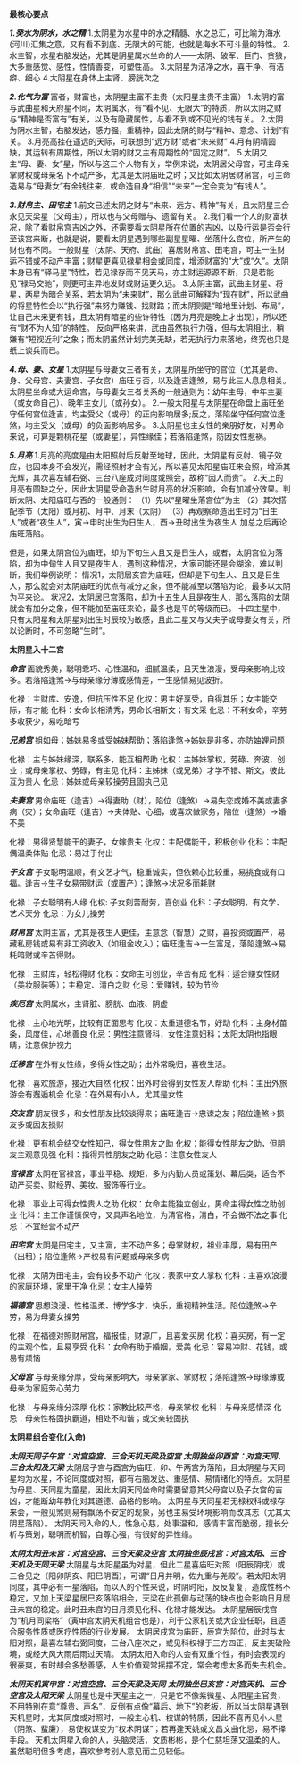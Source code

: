<!-- ![xx星](./xx星.png) -->

**最核心要点**

***1.癸水为阴水，水之精***
1.太阴星为水星中的水之精髓、水之总汇，可比喻为海水(河川)汇集之意，又有看不到底、无限大的可能，也就是海水不可斗量的特性。
2.水主智，水星右脑发达，尤其是阴星属水坐命的人——太阴、破军、巨门、贪狼，大多重感觉、感性，性情善变，可塑性高。
3.太阴星为洁净之水，喜干净、有洁癖、细心
4.太阴星在身体上主肾、膀胱次之

***2.化气为富***
富者，财富也，太阴星主富不主贵（太阳星主贵不主富）
1.太阴的富与武曲星和天府星不同，太阴属水，有“看不见、无限大”的特质，所以太阴之财与“精神是否富有”有关，以及有隐藏属性，与看不到或不见光的钱有关。
2.太阴为阴水主智，右脑发达，感力强，重精神，因此太阴的财与“精神、意念、计划”有关。
3.月亮高挂在遥远的天际，可联想到“远方财”或者“未来财”
4.月有阴晴圆缺，其运转有周期性，所以太阴的财又主有周期性的“固定之财”。
5.太阴又主“母、妻、女”星，所以与这三个人物有关，举例来说，太阴居父母宫，可主母亲掌财权或母亲名下不动产多，尤其是太阴庙旺之时；又比如太阴居财帛宫，可主命造易与“母妻女”有金钱往来，或命造自身“相信”“未来”一定会变为“有钱人”。

***3.财帛主、田宅主***
1.前文已述太阴之财与“未来、远方、精神”有关，且太阴星三合永见天梁星（父母主），所以也与父母赠与、遗留有关。
2.我们看一个人的财富状况，除了看财帛宫吉凶之外，还需要看太阴星所在位置的吉凶，以及行运是否会行至该宫来断，也就是说，要看太阴星遇到哪些副星星曜、坐落什么宫位，所产生的财也有不同。
一般财星（太阴、天府、武曲）喜居财帛宫、田宅宫，可主一生财运不错或不动产丰富；财星更喜见禄星相会或同度，增添财富的“大”或“久”。太阴本身已有“驿马星”特性，若见禄存而不见天马，亦主财运源源不断，只是若能见“禄马交驰”，则更可主异地发财或财运更久远。
3.太阴主富，武曲主财星、将星，两星为暗合关系，若太阴为“未来财”，那么武曲可解释为“现在财”，所以武曲的将星特性会以“执行强”来努力赚钱、找财路；而太阴则是“暗地里计划、布局”，让自己未来更有钱，且太阴有暗星的些许特性（因为月亮是晚上才出现），所以还有“财不为人知”的特性。
反向严格来讲，武曲虽然执行力强，但与太阴相比，稍嫌有“短视近利”之象；而太阴虽然计划完美无缺，若无执行力来落地，终究也只是纸上谈兵而已。

***4.母、妻、女星***
1.太阴星与母妻女三者有关，太阴星所坐守的宫位（尤其是命、身、父母宫、夫妻宫、子女宫）庙旺与否，以及逢吉逢煞，易与此三人息息相关。太阴星坐命或大运命宫，与母妻女三者关系的一般通则为：幼年主母，中年主妻（或女命自己）、晚年主女儿（或孙女）。
2.一般太阳星与太阴星在命盘上庙旺坐守任何宫位逢吉，均主受父（或母）的正向影响居多;反之，落陷坐守任何宫位逢煞，均主受父（或母）的负面影响居多。
3.太阴星也主女性的亲朋好友，对男命来说，可算是颗桃花星（或妻星），异性缘佳；若落陷逢煞，防因女性惹祸。

***5.月亮***
1.月亮的亮度是由太阳照射后反射至地球，因此，太阴星有反射、镜子效应，也因本身不会发光，需经照射才会有光，所以喜见太阳星庙旺来会照，增添其光辉，其次喜左辅右弼、三台八座成对同度或照会，故称“因人而贵”。
2.天上的月亮有圆缺之分，因此太阴星受命造出生时月亮的状况影响，会有加减分效果。判断太阴、太阳庙旺与否的一般通则：
    （1）先以“星曜坐落宫位”为主
    （2）其次搭配季节（太阳）或月初、月中、月末（太阴）
    （3）再观察命造出生时为“日生人”或者“夜生人”，寅→申时出生为日生人，酉→丑时出生为夜生人
    加总之后再论庙旺落陷。

但是，如果太阴宫位为庙旺，却为下旬生人且又是日生人，或者，太阴宫位为落陷，却为中旬生人且又是夜生人，遇到这种情况，大家可能还是会糊涂，难以判断，我们举例说明：
    情况1，太阴居亥宫为庙旺，但却是下旬生人、且又是日生人，那么就会对太阴庙旺的优点有减分之象，但不能减至以落陷为论，最多以太阴为平来论。
    状况2，太阴居巳宫落陷，却为十五生人且是夜生人，那么落陷的太阴就会有加分之象，但不能加至庙旺来论，最多也是平的等级而已。
    十四主星中，只有太阳星和太阴星对出生时辰较为敏感，且此二星又与父夫子或母妻女有关，所以论断时，不可忽略“生时”。

**太阴星入十二宫**

***命宫***
面貌秀美，聪明乖巧、心性温和，细腻温柔，且天生浪漫，受母亲影响比较多。若落陷逢煞→与母亲缘分薄或感情差，一生感情易见波折。

化禄：主财库、安逸，但抗压性不足
化权：男主好享受，自得其乐；女主能交际，有才能
化科：女命长相清秀，男命长相斯文；有文采
化忌：不利女命，辛劳多收获少，易吃暗亏

***兄弟宫***
姐如母；姊妹易多或受姊妹帮助；落陷逢煞→姊妹是非多，亦防妯娌问题

化禄：主与姊妹缘深，联系多，能互相帮助
化权：主姊妹掌权，劳碌、奔波、创业；或母亲掌权、劳碌，有主见
化科：主姊妹（或兄弟）才学不错、斯文，彼此互为贵人
化忌：姊妹或母亲较操劳且固执己见

***夫妻宫***
男命庙旺（逢吉）→得妻助（财），陷位（逢煞）→易失恋或婚不美或妻多病（灾）；女命庙旺（逢吉）→夫体贴、心细，或喜欢做家务，陷位（逢煞）→婚不美

化禄：男得贤慧能干的妻子，女嫁贵夫
化权：主配偶能干，积极创业
化科：主配偶温柔体贴
化忌：易过于付出

***子女宫***
子女聪明温顺，有文艺才气，稳重诚实，但依赖心比较重，易挑食或有口福。逢吉→生子女易带财运（或置产）；逢煞→状况多而耗财

化禄：子女聪明有人缘
化权: 子女刻苦耐劳，喜创业
化科：子女聪明，有文学、艺术天分
化忌：为女儿操劳

***财帛宫***
太阴主富，尤其是夜生人更佳，主意念（智慧）之财，喜投资或置产，易藏私房钱或易有非工资收入（如租金收入）；庙旺逢吉→一生富足，落陷逢煞→易耗暗财或辛苦得财。

化禄：主财库，轻松得财
化权：女命主可创业，辛苦有成
化科：适合赚女性财（美妆服装等）；主稳定、清白之财
化忌：爱赚钱，较为节俭

***疾厄宫***
太阴属水，主肾脏、膀胱、血液、阴虚

化禄：主心地光明，比较有正面思考
化权：太重道德名节，好动
化科：主身材苗条，风度佳，心地善良
化忌：男性注意肾科，女性注意妇科；太阳太阴也指眼睛，注意保护视力

***迁移宫***
在外有女性缘，多得女性之助；出外常晚归，喜夜生活。

化禄：喜欢旅游，接近大自然
化权：出外时会得到女性友人帮助
化科：主出外旅游会有邂逅机会
化忌：在外易有小人，尤其是女性

***交友宫***
朋友很多，和女性朋友比较谈得来；庙旺逢吉→忠谏之友；陷位逢煞→损友多或因友损财

化禄：更有机会结交女性知己，得女性朋友之助
化权：能得女性朋友之助，但朋友主观意见强
化科：指得异性朋友之助
化忌：注意女性友人

***官禄宫***
太阴在官禄宫，事业平稳、规矩，多为内勤人员或策划、幕后类，适合不动产买卖、财经界、美妆、服饰等行业。

化禄：事业上可得女性贵人之助
化权：女命主能独立创业，男命主得女性之助创业
化科：主工作谨慎保守，又具声名地位，为清官格，清白，不会做不法之事
化忌：不宜经营不动产

***田宅宫***
太阴是田宅主，又主富，主不动产多；母掌财权，祖业丰厚，易有田产（出租）；陷位逢煞→产权易有问题或母亲多病

化禄：太阴为田宅主，会有较多不动产
化权：表家中女人掌权
化科：主喜欢浪漫的家庭环境，家里干净
化忌：女主人操劳

***福德宫***
思想浪漫、性格温柔、博学多才，快乐，重视精神生活。陷位逢煞→辛劳，易为母妻女操劳

化禄：在福德对照财帛宫，福报佳，财源广，且喜爱买房
化权：喜买房，有一定的主观个性，且易享受
化科：女命有助于婚姻，爱美
化忌：容易冲财、花钱，或易有烦恼

***父母宫***
与母亲缘分厚，受母亲影响大，母亲掌家、掌财权；落陷逢煞→母缘薄或母亲为家庭劳心劳力

化禄：与母亲缘分深厚
化权：家教比较严格，母亲掌权
化科：与母亲感情深
化忌：母亲性格固执霸道，相处不和谐；或父亲较固执

**太阴星组合变化(入命)**

***太阴天同子午宫：对宫空宫、三合天机天梁及空宫***
***太阴独坐卯酉宫：对宫天同、三合太阳及天梁***
太阴居子宫与酉宫为庙旺，卯、午两宫为落陷，且太阴星与天同星均为水星，不论同度或对照，都有右脑发达、重感情、易情绪化的特点。太阴星为母星、天同星为童星，因此太阴天同坐命时需要留意其父母宫以及子女宫的吉凶，才能断幼年教化对其道德、品格的影响。
太阴星与天同星若无禄权科或禄存来会，一般见煞则易有飘荡不安定的现象，另也主易受环境影响而改其志（尤其太阴星落陷）。
太阴天同入命的人，性急心慈，处事温和，感情丰富而脆弱，擅长分析与策划，聪明而机智，自尊心强，有很好的异性缘。

***太阴太阳丑未宫：对宫空宫、三合天梁及空宫***
***太阴独坐辰戌宫：对宫太阳、三合天机及天同天梁***
太阴星与太阳星虽为对星，但此二星喜庙旺对照（阳辰阴戌）或三合见之（阳卯阴亥、阳巳阴酉），可谓“日月并明，佐九重与尧殿”。若太阳太阴同度，其中必有一星落陷，而以人的个性来说，时阴时阳，反反复复，造成性格不稳定，又加上天梁星居巳亥落陷相会，天梁在此孤僻与动荡的缺点也会影响日月居丑未宫的稳定。此时丑未宫的日月须见化科、化禄才能发达。
太阴星居辰戌宫为“机月同梁格”（寅申宫太阴天机组合也是），利于公家机关或大企业任职，且适合服务性质或医疗性质的行业发展。
太阴居戌宫为庙旺，辰宫为陷位，此时与太阳对照，最喜左辅右弼同度，三台八座次之，或见科权禄于三方四正，反主突破险境，或经大风大雨后雨过天晴。
太阴太阳入命的人会有双重个性，有时会表现的很豪爽，有时却会多愁善感，人生价值观常摇摆不定，常会考虑太多而失去机会。

***太阴天机寅申宫：对宫空宫、三合天梁及天同***
***太阴独坐巳亥宫：对宫天机、三合空宫及太阳天梁***
太阴星也是中天星主之一，只是它不像紫微星、太阳星主官贵，不用特别在意“尊贵、声名”，反倒有点像“幕后、地下”的老板，所以当太阴星遇到天机星时，尤其同度或对照时，一般主心机、权谋的特质，因此不喜再见小人星（阴煞、蜚廉），易使权谋变为“权术阴谋”；若再逢天姚或文昌文曲化忌，易不择手段。
天机太阴星入命的人，头脑灵活，文质彬彬，是个仁慈坦荡又温柔的人。虽然聪明但多考虑，喜欢参考别人意见而主见较低。